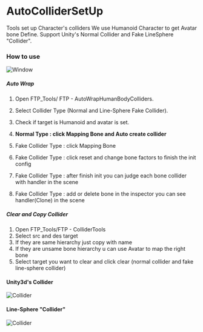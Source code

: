 # AutoColliderSetUp
Tools set up Character's colliders We use Humanoid Character to get Avatar bone Define. Support Unity's Normal Collider and Fake LineSphere "Collider".

### How to use

![Window](https://github.com/frideal/AutoColliderSetUp/blob/master/Files/window.png)

##### Auto Wrap
1. Open FTP_Tools/ FTP - AutoWrapHumanBodyColliders.
2. Select Collider Type (Normal and Line-Sphere Fake Collider).
3. Check if target is Humanoid and avatar is set.
4. **Normal Type : click Mapping Bone and Auto create collider**


5. Fake Collider Type : click Mapping Bone
6. Fake Collider Type : click reset and change bone factors to finish the init config
7. Fake Collider Type : after finish init you can judge each bone collider with handler in the scene
8. Fake Collider Type : add or delete bone in the inspector you can see handler(Clone) in the scene

##### Clear and Copy Collider
1. Open FTP_Tools/FTP - ColliderTools
2. Select src and des target
3. If they are same hierarchy just copy with name
4. If they are unsame bone hierarchy u can use Avatar to map the right bone
5. Select target you want to clear and click clear (normal collider and fake line-sphere collider)


#### Unity3d's Collider
![Collider](https://github.com/frideal/AutoColliderSetUp/blob/master/Files/UnityCollider.png)
#### Line-Sphere "Collider"
![Collider](https://github.com/frideal/AutoColliderSetUp/blob/master/Files/LineSphereCollider.png)
